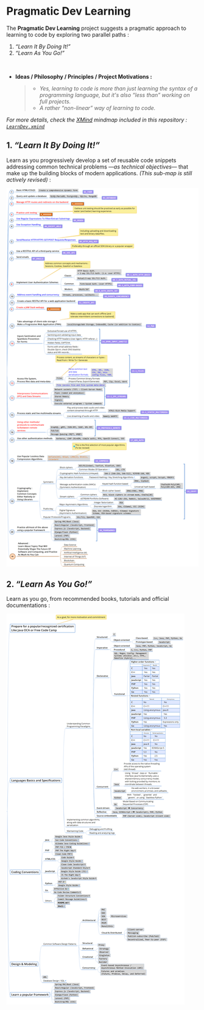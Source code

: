 # Pragmatic Dev Learning

The **Pragmatic Dev Learning** project suggests a pragmatic approach to learning to code by exploring two parallel paths :
1. _“Learn It By Doing It!”_
2. _“Learn As You Go!”_

<br />

- **Ideas / Philosophy / Principles / Project Motivations :**
  > - *Yes, learning to code is more than just learning the syntax of a programming language, but it's also “less than” working on full projects.*
  > - *A rather “non-linear” way of learning to code.*

_For more details, check the [XMind](https://www.xmind.net/xmind8-pro/) mindmap included in this repository : [`LearnDev.xmind`](LearnDev.xmind)_

## 1. _“Learn It By Doing It!”_

Learn as you progressively develop a set of reusable code snippets addressing common technical problems —*as technical objectives*— that make up the building blocks of modern applications. _(This sub-map is still actively revised)_ :

![Learn_It_By_Doing_It](assets/Learn_It_By_Doing_It.png)

## 2. _“Learn As You Go!”_

Learn as you go, from recommended books, tutorials and official documentations :

![Learn_As_You_Go](assets/Learn_As_You_Go.png)
